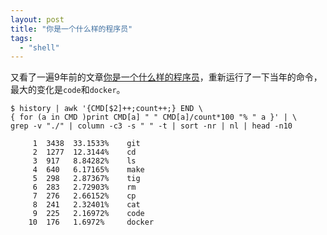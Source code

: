 ```yaml
---
layout: post
title: "你是一个什么样的程序员"
tags:
  - "shell"
---
```


又看了一遍9年前的文章[你是一个什么样的程序员](/2013/02/05/ni-shi-yi-ge-shen-me-yang-de-cheng-xu-yuan.html)，重新运行了一下当年的命令，最大的变化是`code`和`docker`。


```
$ history | awk '{CMD[$2]++;count++;} END \
{ for (a in CMD )print CMD[a] " " CMD[a]/count*100 "% " a }' | \
grep -v "./" | column -c3 -s " " -t | sort -nr | nl | head -n10

     1	3438  33.1533%    git
     2	1277  12.3144%    cd
     3	917   8.84282%    ls
     4	640   6.17165%    make
     5	298   2.87367%    tig
     6	283   2.72903%    rm
     7	276   2.66152%    cp
     8	241   2.32401%    cat
     9	225   2.16972%    code
    10	176   1.6972%     docker
```

